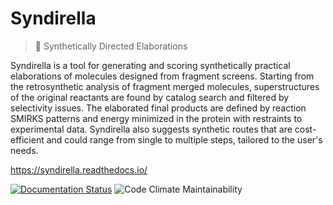 # Syndirella
> 👑 Synthetically Directed Elaborations

Syndirella is a tool for generating and scoring synthetically practical elaborations of molecules designed from fragment screens. Starting from the retrosynthetic analysis of fragment merged molecules, superstructures of the original reactants are found by catalog search and filtered by selectivity issues. The elaborated final products are defined by reaction SMIRKS patterns and energy minimized in the protein with restraints to experimental data. Syndirella also suggests synthetic routes that are cost-efficient and could range from single to multiple steps, tailored to the user's needs.

https://syndirella.readthedocs.io/

[![Documentation Status](https://readthedocs.org/projects/syndirella/badge/?version=latest)](https://syndirella.readthedocs.io/en/latest/?badge=latest)
![Code Climate Maintainability](https://img.shields.io/codeclimate/maintainability/kate-fie/syndirella)